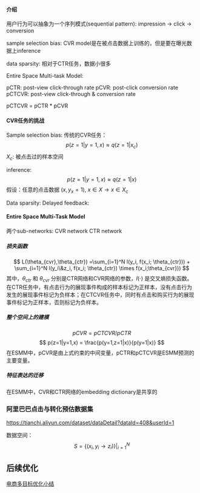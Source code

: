 
#### 介绍
用户行为可以抽象为一个序列模式(sequential pattern):
impression -> click -> conversion

sample selection bias: CVR model是在被点击数据上训练的，但是要在曝光数据上inference

data sparsity: 相对于CTR任务，数据小很多


Entire Space Multi-task Model:

pCTR: post-view click-through rate
pCVR: post-click conversion rate
pCTCVR: post-view click-through & conversion rate

pCTCVR = pCTR * pCVR


#### CVR任务的挑战
Sample selection bias:
传统的CVR任务：
$$
p(z=1|y=1,x) \approx q(z=1|x_c)
$$
$X_c$: 被点击过的样本空间

inference:
$$
p(z=1|y=1,x) \approx q(z=1|x)
$$
假设：任意的点击数据 $(x,y_x=1)$, $x\in X \rightarrow x\in X_c$

Data sparsity:
Delayed feedback:


#### Entire Space Multi-Task Model
两个sub-networks:
CVR network
CTR network

##### 损失函数
$$
L(\theta_{cvr},\theta_{ctr}) =\sum_{i=1}^N l(y_i, f(x_i; \theta_{ctr})) + \sum_{i=1}^N l(y_i\&z_i, f(x_i; \theta_{ctr}) \times f(x_i;\theta_{cvr}))
$$
其中，$\theta_{ctr}$ 和 $\theta_{cvr}$ 分别是CTR网络和CVR网络的参数，$l(\cdot)$ 是交叉熵损失函数。在CTR任务中，有点击行为的展现事件构成的样本标记为正样本，没有点击行为发生的展现事件标记为负样本；在CTCVR任务中，同时有点击和购买行为的展现事件标记为正样本，否则标记为负样本。

##### 整个空间上的建模
$$
pCVR = pCTCVR/pCTR
$$
$$
p(z=1|y=1,x) = \frac{p(y=1,z=1|x)}{p(y=1|x)}
$$
在ESMM中，pCVR是由上式约束的中间变量，pCTR和pCTCVR是ESMM预测的主要变量。


##### 特征表达的迁移
在ESMM中，CVR和CTR网络的embedding dictionary是共享的

### 阿里巴巴点击与转化预估数据集
https://tianchi.aliyun.com/dataset/dataDetail?dataId=408&userId=1

数据空间：
$$S=\{(x_i,y_i \rightarrow z_i)\} |^N_{i=1}$$


## 后续优化
[电商多目标优化小结](https://zhuanlan.zhihu.com/p/76413089)
